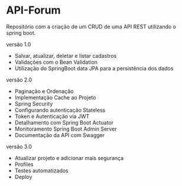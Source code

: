 # API-Forum
Repositório com a criação de um CRUD de uma API REST utilizando o spring boot.  

versão 1.0
- Salvar, atualizar, deletar e listar cadastros  
- Validações com o Bean Validation  
- Utilização do SpringBoot data JPA para a persistência dos dados  

versão 2.0 
- Paginação e Ordenação  
- Implementação Cache ao Projeto    
- Spring Security   
- Configurando autenticação Stateless  
- Token e Autenticação via JWT  
- Detalhamento com Spring Boot Actuator  
- Monitoramento Spring Boot Admin Server  
- Documentação da API com Swagger  

versão 3.0
- Atualizar projeto e adicionar mais segurança  
- Profiles  
- Testes automatizados  
- Deploy   


